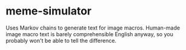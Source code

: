 # meme-simulator

Uses Markov chains to generate text for image macros. Human-made image macro text is barely comprehensible English anyway, so you probably won't be able to tell the difference.
